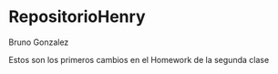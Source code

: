 # RepositorioHenry

Bruno Gonzalez

Estos son los primeros cambios en el Homework de la segunda clase
